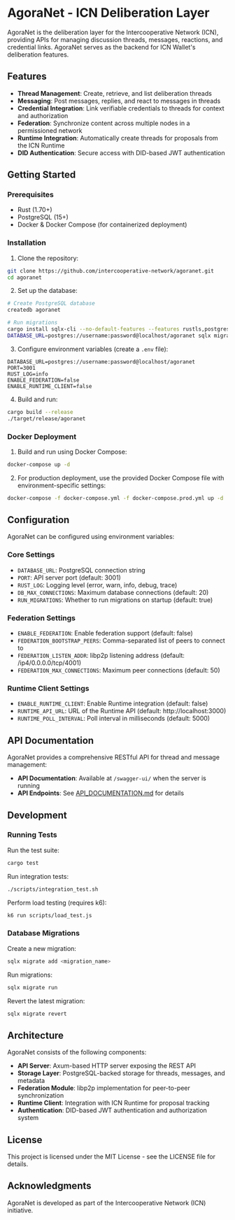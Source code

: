 # AgoraNet - ICN Deliberation Layer

AgoraNet is the deliberation layer for the Intercooperative Network (ICN), providing APIs for managing discussion threads, messages, reactions, and credential links. AgoraNet serves as the backend for ICN Wallet's deliberation features.

## Features

- **Thread Management**: Create, retrieve, and list deliberation threads
- **Messaging**: Post messages, replies, and react to messages in threads
- **Credential Integration**: Link verifiable credentials to threads for context and authorization
- **Federation**: Synchronize content across multiple nodes in a permissioned network
- **Runtime Integration**: Automatically create threads for proposals from the ICN Runtime
- **DID Authentication**: Secure access with DID-based JWT authentication

## Getting Started

### Prerequisites

- Rust (1.70+)
- PostgreSQL (15+)
- Docker & Docker Compose (for containerized deployment)

### Installation

1. Clone the repository:
```sh
git clone https://github.com/intercooperative-network/agoranet.git
cd agoranet
```

2. Set up the database:
```sh
# Create PostgreSQL database
createdb agoranet

# Run migrations
cargo install sqlx-cli --no-default-features --features rustls,postgres
DATABASE_URL=postgres://username:password@localhost/agoranet sqlx migrate run
```

3. Configure environment variables (create a `.env` file):
```
DATABASE_URL=postgres://username:password@localhost/agoranet
PORT=3001
RUST_LOG=info
ENABLE_FEDERATION=false
ENABLE_RUNTIME_CLIENT=false
```

4. Build and run:
```sh
cargo build --release
./target/release/agoranet
```

### Docker Deployment

1. Build and run using Docker Compose:
```sh
docker-compose up -d
```

2. For production deployment, use the provided Docker Compose file with environment-specific settings:
```sh
docker-compose -f docker-compose.yml -f docker-compose.prod.yml up -d
```

## Configuration

AgoraNet can be configured using environment variables:

### Core Settings
- `DATABASE_URL`: PostgreSQL connection string
- `PORT`: API server port (default: 3001)
- `RUST_LOG`: Logging level (error, warn, info, debug, trace)
- `DB_MAX_CONNECTIONS`: Maximum database connections (default: 20)
- `RUN_MIGRATIONS`: Whether to run migrations on startup (default: true)

### Federation Settings
- `ENABLE_FEDERATION`: Enable federation support (default: false)
- `FEDERATION_BOOTSTRAP_PEERS`: Comma-separated list of peers to connect to
- `FEDERATION_LISTEN_ADDR`: libp2p listening address (default: /ip4/0.0.0.0/tcp/4001)
- `FEDERATION_MAX_CONNECTIONS`: Maximum peer connections (default: 50)

### Runtime Client Settings
- `ENABLE_RUNTIME_CLIENT`: Enable Runtime integration (default: false)
- `RUNTIME_API_URL`: URL of the Runtime API (default: http://localhost:3000)
- `RUNTIME_POLL_INTERVAL`: Poll interval in milliseconds (default: 5000)

## API Documentation

AgoraNet provides a comprehensive RESTful API for thread and message management:

- **API Documentation**: Available at `/swagger-ui/` when the server is running
- **API Endpoints**: See [API_DOCUMENTATION.md](API_DOCUMENTATION.md) for details

## Development

### Running Tests

Run the test suite:
```sh
cargo test
```

Run integration tests:
```sh
./scripts/integration_test.sh
```

Perform load testing (requires k6):
```sh
k6 run scripts/load_test.js
```

### Database Migrations

Create a new migration:
```sh
sqlx migrate add <migration_name>
```

Run migrations:
```sh
sqlx migrate run
```

Revert the latest migration:
```sh
sqlx migrate revert
```

## Architecture

AgoraNet consists of the following components:

- **API Server**: Axum-based HTTP server exposing the REST API
- **Storage Layer**: PostgreSQL-backed storage for threads, messages, and metadata
- **Federation Module**: libp2p implementation for peer-to-peer synchronization
- **Runtime Client**: Integration with ICN Runtime for proposal tracking
- **Authentication**: DID-based JWT authentication and authorization system

## License

This project is licensed under the MIT License - see the LICENSE file for details.

## Acknowledgments

AgoraNet is developed as part of the Intercooperative Network (ICN) initiative.
